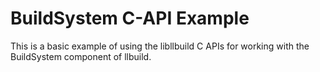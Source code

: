 BuildSystem C-API Example
=========================

This is a basic example of using the libllbuild C APIs for working with the
BuildSystem component of llbuild.
